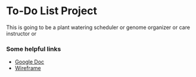 # To-Do List Project

This is going to be a plant watering scheduler or genome organizer or care instructor or 

### Some helpful links

- <a href="https://docs.google.com/document/d/1vzXJ_6rIe6oqCLWNJVjZ4ShuGtAAMHuZH7yrQowbnxc/edit" target="_blank">Google Doc</a>
- <a href="https://miro.com/app/board/o9J_lAJyRaA=/" target="_blank">Wireframe</a>
